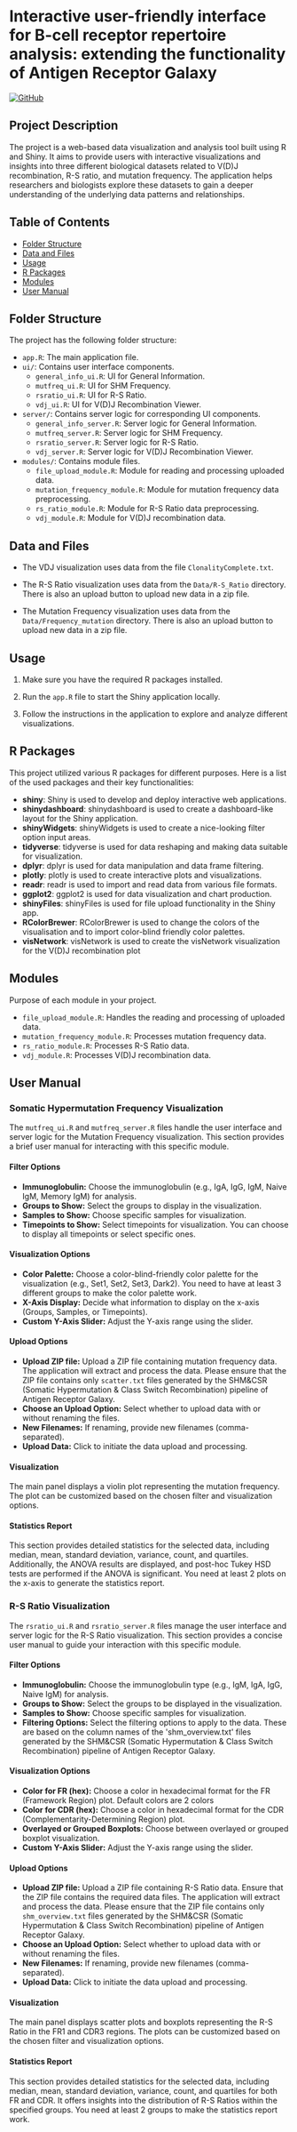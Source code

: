 # Interactive user-friendly interface for B-cell receptor repertoire analysis: extending the functionality of Antigen Receptor Galaxy

[![GitHub](https://img.shields.io/badge/GitHub-hartogs11-blue)](https://github.com/hartogs11/iUI_BCRR_ARGalaxy)

## Project Description

The project is a web-based data visualization and analysis tool built using R and Shiny. It aims to provide users with interactive visualizations and insights into three different biological datasets related to V(D)J recombination, R-S ratio, and mutation frequency. The application helps researchers and biologists explore these datasets to gain a deeper understanding of the underlying data patterns and relationships.

## Table of Contents

- [Folder Structure](#folder-structure)
- [Data and Files](#data-and-files)
- [Usage](#usage)
- [R Packages](#r-packages)
- [Modules](#modules)
- [User Manual](#manual)


## Folder Structure

The project has the following folder structure:

- `app.R`: The main application file.
- `ui/`: Contains user interface components.
  - `general_info_ui.R`: UI for General Information.
  - `mutfreq_ui.R`: UI for SHM Frequency.
  - `rsratio_ui.R`: UI for R-S Ratio.
  - `vdj_ui.R`: UI for V(D)J Recombination Viewer.
- `server/`: Contains server logic for corresponding UI components.
  - `general_info_server.R`: Server logic for General Information.
  - `mutfreq_server.R`: Server logic for SHM Frequency.
  - `rsratio_server.R`: Server logic for R-S Ratio.
  - `vdj_server.R`: Server logic for V(D)J Recombination Viewer.
- `modules/`: Contains module files.
  - `file_upload_module.R`: Module for reading and processing uploaded data.
  - `mutation_frequency_module.R`: Module for mutation frequency data preprocessing.
  - `rs_ratio_module.R`: Module for R-S Ratio data preprocessing.
  - `vdj_module.R`: Module for V(D)J recombination data.

## Data and Files

- The VDJ visualization uses data from the file `ClonalityComplete.txt`.

- The R-S Ratio visualization uses data from the `Data/R-S_Ratio` directory. There is also an upload button to upload new data in a zip file.

- The Mutation Frequency visualization uses data from the `Data/Frequency_mutation` directory. There is also an upload button to upload new data in a zip file.

## Usage

1. Make sure you have the required R packages installed.

2. Run the `app.R` file to start the Shiny application locally.

3. Follow the instructions in the application to explore and analyze different visualizations.

## R Packages
This project utilized various R packages for different purposes. Here is a list of the used packages and their key functionalities:

- **shiny**: Shiny is used to develop and deploy interactive web applications.
- **shinydashboard**: shinydashboard is used to create a dashboard-like layout for the Shiny application.
- **shinyWidgets**: shinyWidgets is used to create a nice-looking filter option input areas.
- **tidyverse**: tidyverse is used for data reshaping and making data suitable for visualization.
- **dplyr**: dplyr is used for data manipulation and data frame filtering.
- **plotly**: plotly is used to create interactive plots and visualizations.
- **readr**: readr is used to import and read data from various file formats.
- **ggplot2**: ggplot2 is used for data visualization and chart production.
- **shinyFiles**: shinyFiles is used for file upload functionality in the Shiny app.
- **RColorBrewer**: RColorBrewer is used to change the colors of the visualisation and to import color-blind friendly color palettes.
- **visNetwork**: visNetwork is used to create the visNetwork visualization for the V(D)J recombination plot

## Modules

Purpose of each module in your project.

- `file_upload_module.R`: Handles the reading and processing of uploaded data.
- `mutation_frequency_module.R`: Processes mutation frequency data.
- `rs_ratio_module.R`: Processes R-S Ratio data.
- `vdj_module.R`: Processes V(D)J recombination data.

## User Manual

### Somatic Hypermutation Frequency Visualization
The `mutfreq_ui.R` and `mutfreq_server.R` files handle the user interface and server logic for the Mutation Frequency visualization. This section provides a brief user manual for interacting with this specific module.

#### Filter Options
- **Immunoglobulin:** Choose the immunoglobulin (e.g., IgA, IgG, IgM, Naive IgM, Memory IgM) for analysis.
- **Groups to Show:** Select the groups to display in the visualization.
- **Samples to Show:** Choose specific samples for visualization.
- **Timepoints to Show:** Select timepoints for visualization. You can choose to display all timepoints or select specific ones.

#### Visualization Options
- **Color Palette:** Choose a color-blind-friendly color palette for the visualization (e.g., Set1, Set2, Set3, Dark2). You need to have at least 3 different groups to make the color palette work.  
- **X-Axis Display:** Decide what information to display on the x-axis (Groups, Samples, or Timepoints).
- **Custom Y-Axis Slider:** Adjust the Y-axis range using the slider.

#### Upload Options
- **Upload ZIP file:** Upload a ZIP file containing mutation frequency data. The application will extract and process the data. Please ensure that the ZIP file contains only `scatter.txt` files generated by the SHM&CSR (Somatic Hypermutation & Class Switch Recombination) pipeline of Antigen Receptor Galaxy. 
- **Choose an Upload Option:** Select whether to upload data with or without renaming the files.
- **New Filenames:** If renaming, provide new filenames (comma-separated).
- **Upload Data:** Click to initiate the data upload and processing.

#### Visualization
The main panel displays a violin plot representing the mutation frequency. The plot can be customized based on the chosen filter and visualization options.

#### Statistics Report
This section provides detailed statistics for the selected data, including median, mean, standard deviation, variance, count, and quartiles. Additionally, the ANOVA results are displayed, and post-hoc Tukey HSD tests are performed if the ANOVA is significant. You need at least 2 plots on the x-axis to generate the statistics report. 

### R-S Ratio Visualization
The `rsratio_ui.R` and `rsratio_server.R` files manage the user interface and server logic for the R-S Ratio visualization. This section provides a concise user manual to guide your interaction with this specific module.

#### Filter Options
- **Immunoglobulin:** Choose the immunoglobulin type (e.g., IgM, IgA, IgG, Naive IgM) for analysis.
- **Groups to Show:** Select the groups to be displayed in the visualization.
- **Samples to Show:** Choose specific samples for visualization.
- **Filtering Options:** Select the filtering options to apply to the data. These are based on the column names of the 'shm_overview.txt' files generated by the SHM&CSR (Somatic Hypermutation & Class Switch Recombination) pipeline of Antigen Receptor Galaxy. 

#### Visualization Options
- **Color for FR (hex):** Choose a color in hexadecimal format for the FR (Framework Region) plot. Default colors are 2 colors
- **Color for CDR (hex):** Choose a color in hexadecimal format for the CDR (Complementarity-Determining Region) plot.
- **Overlayed or Grouped Boxplots:** Choose between overlayed or grouped boxplot visualization.
- **Custom Y-Axis Slider:** Adjust the Y-axis range using the slider.

#### Upload Options
- **Upload ZIP file:** Upload a ZIP file containing R-S Ratio data. Ensure that the ZIP file contains the required data files. The application will extract and process the data. Please ensure that the ZIP file contains only `shm_overview.txt` files generated by the SHM&CSR (Somatic Hypermutation & Class Switch Recombination) pipeline of Antigen Receptor Galaxy. 
- **Choose an Upload Option:** Select whether to upload data with or without renaming the files.
- **New Filenames:** If renaming, provide new filenames (comma-separated).
- **Upload Data:** Click to initiate the data upload and processing.

#### Visualization
The main panel displays scatter plots and boxplots representing the R-S Ratio in the FR1 and CDR3 regions. The plots can be customized based on the chosen filter and visualization options.

#### Statistics Report
This section provides detailed statistics for the selected data, including median, mean, standard deviation, variance, count, and quartiles for both FR and CDR. It offers insights into the distribution of R-S Ratios within the specified groups. You need at least 2 groups to make the statistics report work. 
